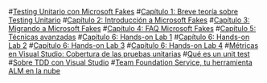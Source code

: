 #[Testing Unitario con Microsoft Fakes](Intro-to-Fakes.md)
#[Capítulo 1: Breve teoría sobre Testing Unitario](Capitulo1-Testing-Unitario.md)
#[Capítulo 2: Introducción a Microsoft Fakes](Capitulo2-Intro-to-Fakes.md)
#[Capítulo 3: Migrando a Microsoft Fakes](Capitulo3-Migrando-a-Fakes.md)
#[Capítulo 4: FAQ Microsoft Fakes](Capitulo4-FAQ-Fakes.md)
#[Capítulo 5: Técnicas avanzadas](Capitulo5-Tecnicas-avanzadas.md)
#[Capítulo 6: Hands-on Lab 1](HOL1.md)
#[Capítulo 6: Hands-on Lab 2](HOL2.md)
#[Capítulo 6: Hands-on Lab 3](HOL3.md)
#[Capítulo 6: Hands-on Lab 4](HOL4.md)
#[Métricas en Visual Studio: Cobertura de las pruebas unitarias](VS-Metricas.md)
#[Qué es un unit test](Unit-Test.md)
#[Sobre TDD con Visual Studio](Sobre-TDD-con-Visual-Studio.md)
#[Team Foundation Service, tu herramienta ALM en la nube](Team-Foundation-Service.md)
